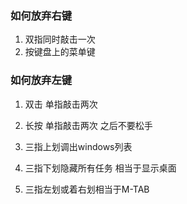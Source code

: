 ### 如何放弃右键
1. 双指同时敲击一次
2. 按键盘上的菜单键

### 如何放弃左键
1. 双击 单指敲击两次
2. 长按 单指敲击两次 之后不要松手


1. 三指上划调出windows列表
2. 三指下划隐藏所有任务 相当于显示桌面
3. 三指左划或着右划相当于M-TAB

